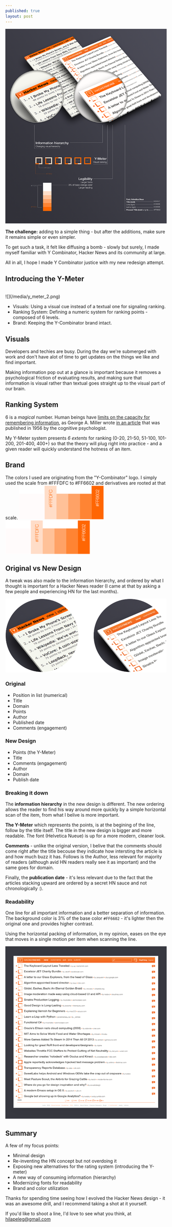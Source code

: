 ```yaml
---
published: true
layout: post
---
```


![mockup_720x867.png](/media/mockup_720x867.png)


**The challenge:** adding to a simple thing - but after the additions, make sure it remains simple or even simpler.

To get such a task, it felt like diffusing a bomb - slowly but surely, I made myself familiar with Y Combinator, Hacker News and its community at large. 

All in all, I hope I made Y Combinator justice with my new redesign attempt.


## Introducing the Y-Meter

</br>
![](/media/y_meter_2.png)





* Visuals: Using a visual cue instead of a textual one for signaling ranking.
* Ranking System: Defining a numeric system for ranking points - composed of 6 levels.
* Brand: Keeping the Y-Combinator brand intact.

## Visuals

Developers and techies are busy. During the day we're submerged with work and don't have alot of time to get updates on the things we like and find important. 

Making information pop out at a glance is important because it removes a psychological friction of evaluating results, and making sure that information is visual rather than textual goes straight up to the visual part of our brain.

## Ranking System

6 is a _magical_ number. Human beings have [limits on the capacity for remembering information](http://en.wikipedia.org/wiki/The_Magical_Number_Seven,_Plus_or_Minus_Two), as George A. Miller wrote [in an article](http://www.musanim.com/miller1956/) that was published in 1956 by the cognitive psychologist.

My Y-Meter system presents _6 extents_ for ranking (0-20, 21-50, 51-100, 101-200, 201-400, 400+) so that the theory will plug right into practice - and a given reader will quickly understand the hotness of an item.


## Brand

The colors I used are originating from the "Y-Combinator" logo. I simply used the scale from #FFFDFC to #FF6602 and derivatives are rooted at that scale.
![](/media/color-scale.png)![](/media/color-scale.png)

## Original vs New Design

A tweak was also made to the information hierarchy, and ordered by what I thought is important for a Hacker News reader (I came at that by asking a few people and experiencing HN for the last months).


![before_after.png](/media/before_after.png)
</br>

### Original

* Position in list (numerical)
* Title
* Domain
* Points
* Author
* Published date
* Comments (engagement)

### New Design

* Points (the Y-Meter)
* Title
* Comments (engagement)
* Author
* Domain
* Publish date

### Breaking it down

The **information hierarchy** in the new design is different. The new ordering allows the reader to find his way around more quickly by a simple horizontal scan of the item, from what I belive is more important. 


**The Y-Meter** which represents the points, is at the begining of the line, follow by the title itself. The title in the new design is bigger and more readable. The font (Helvetica Nueue) is up for a more modern, cleaner look.


**Comments** - unlike the original version, I belive that the comments should come right after the title becouse they indicate how intersting the article is and how much buzz it has. Follows is the Author, less relevant for majority of readers (although avid HN readers really see it as important) and the same goes for domain. 


Finally, the **publication date** -  it's less relevant due to the fact that the articles stacking upward are ordered by a secret HN sauce and not chronologically :). 

### Readability

One line for all important information and a better separation of information. The background color is 3% of the base color `#FF6602`  - it's lighter then the original one and provides higher contrast. 

Using the horizontal packing of information, in my opinion, eases on the eye that moves in a single motion per item when scanning the line.


![](/media/web_MockUp_2.png)


## Summary

A few of my focus points:

* Minimal design
* Re-inventing the HN concept but not overdoing it
* Exposing new alternatives for the rating system (introducing the Y-meter)
* A new way of consuming information (hierarchy)
* Modernizing fonts for readability
* Brand and color utilization

Thanks for spending time seeing how I evolved the Hacker News design - it was an awesome drill, and I recommend taking a shot at it yourself.

If you'd like to shoot a line, I'd love to see what you think, at [hilapeleg@gmail.com](mailto:hilapeleg@gmail.com)
